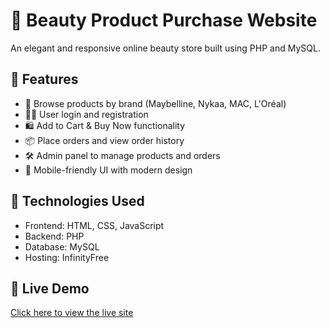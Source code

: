 
# 💄 Beauty Product Purchase Website

An elegant and responsive online beauty store built using PHP and MySQL.

## 🌟 Features

- 🛒 Browse products by brand (Maybelline, Nykaa, MAC, L'Oréal)
- 👩‍💼 User login and registration
- 🛍️ Add to Cart & Buy Now functionality
- 📦 Place orders and view order history
- 🛠️ Admin panel to manage products and orders
- 📱 Mobile-friendly UI with modern design

## 🧰 Technologies Used

- Frontend: HTML, CSS, JavaScript
- Backend: PHP
- Database: MySQL
- Hosting: InfinityFree

## 🔗 Live Demo

[Click here to view the live site](https://glowshop.infinityfreeapp.com) 


